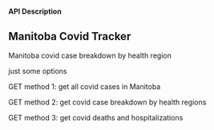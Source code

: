 
#### API Description

## Manitoba Covid Tracker 
Manitoba covid case breakdown by health region

just some options

GET method 1: get all covid cases in Manitoba

GET method 2: get covid case breakdown by health regions

GET method 3: get covid deaths and hospitalizations
